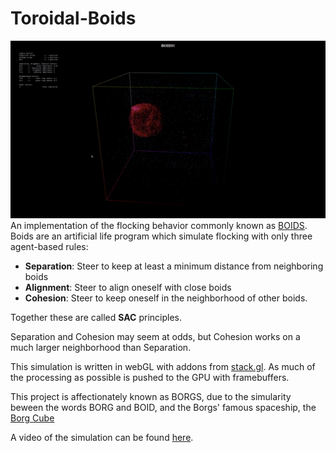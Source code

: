 # Toroidal-Boids
![](Toroidal_Boids.gif)
An implementation of the flocking behavior commonly known as [BOIDS](https://en.wikipedia.org/wiki/Boids). Boids are an artificial life program which simulate flocking with only three agent-based rules:

* **Separation**: Steer to keep at least a minimum distance from neighboring boids
* **Alignment**: Steer to align oneself with close boids
* **Cohesion**: Steer to keep oneself in the neighborhood of other boids.

Together these are called **SAC** principles.

Separation and Cohesion may seem at odds, but Cohesion works on a much larger neighborhood than Separation.

This simulation is written in webGL with addons from [stack.gl](stack.gl). As much of the processing as possible is pushed to the GPU with framebuffers.

This project is affectionately known as BORGS, due to the simularity beween the words BORG and BOID, and the Borgs' famous spaceship, the [Borg Cube](https://www.startrek.com/database_article/borg-cube)

A video of the simulation can be found [here](https://youtu.be/FO2auCMscuQ).
